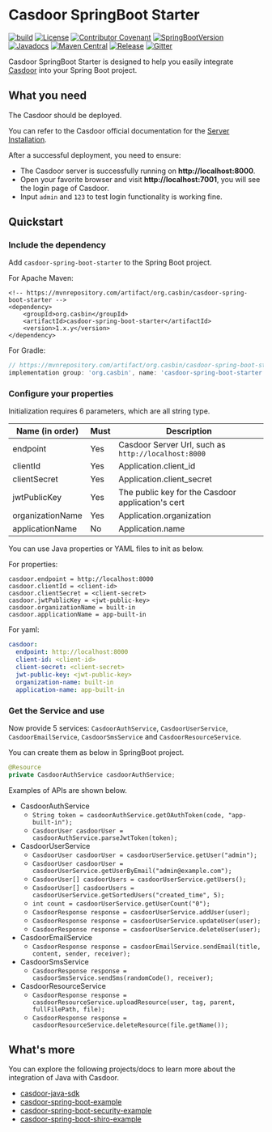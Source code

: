 # Casdoor SpringBoot Starter

[![build](https://github.com/casdoor/casdoor-spring-boot-starter/actions/workflows/maven-ci.yml/badge.svg)](https://github.com/casdoor/casdoor-spring-boot-starter/actions/workflows/maven-ci.yml)
[![License](https://img.shields.io/github/license/casdoor/casdoor-spring-boot-starter.svg?style=flat-square&color=blue)](http://www.apache.org/licenses/LICENSE-2.0.txt)
[![Contributor Covenant](https://img.shields.io/badge/Contributor%20Covenant-2.1-4baaaa.svg)](code_of_conduct.md)
[![SpringBootVersion](https://img.shields.io/badge/SpringBoot-2.5.2-heightgreen.svg?style=flat-square)](https://spring.io/projects/spring-boot)
[![Javadocs](https://www.javadoc.io/badge/org.casbin/casdoor-spring-boot-starter.svg)](https://www.javadoc.io/doc/org.casbin/casdoor-spring-boot-starter)
[![Maven Central](https://img.shields.io/maven-central/v/org.casbin/casdoor-spring-boot-starter.svg)](https://mvnrepository.com/artifact/org.casbin/casdoor-spring-boot-starter/latest)
[![Release](https://img.shields.io/github/release/casdoor/casdoor-spring-boot-starter.svg)](https://github.com/casdoor/casdoor-spring-boot-starter/releases/latest)
[![Gitter](https://badges.gitter.im/Join%20Chat.svg)](https://gitter.im/casbin/lobby)

Casdoor SpringBoot Starter is designed to help you easily integrate [Casdoor](https://github.com/casbin/casdoor) into
your Spring Boot project.

## What you need

The Casdoor should be deployed.

You can refer to the Casdoor official documentation for the [Server Installation](/docs/basic/server-installation).

After a successful deployment, you need to ensure:

- The Casdoor server is successfully running on **http://localhost:8000**.
- Open your favorite browser and visit **http://localhost:7001**, you will see the login page of Casdoor.
- Input `admin` and `123` to test login functionality is working fine.


## Quickstart

### Include the dependency

Add ```casdoor-spring-boot-starter``` to the Spring Boot project.

For Apache Maven:

```Maven
<!-- https://mvnrepository.com/artifact/org.casbin/casdoor-spring-boot-starter -->
<dependency>
    <groupId>org.casbin</groupId>
    <artifactId>casdoor-spring-boot-starter</artifactId>
    <version>1.x.y</version>
</dependency>
```

For Gradle:

```gradle
// https://mvnrepository.com/artifact/org.casbin/casdoor-spring-boot-starter
implementation group: 'org.casbin', name: 'casdoor-spring-boot-starter', version: '1.x.y'
```

### Configure your properties

Initialization requires 6 parameters, which are all string type.

| Name (in order)  | Must | Description                                         |
|------------------|------|-----------------------------------------------------|
| endpoint         | Yes  | Casdoor Server Url, such as `http://localhost:8000` |
| clientId         | Yes  | Application.client_id                               |
| clientSecret     | Yes  | Application.client_secret                           |
| jwtPublicKey     | Yes  | The public key for the Casdoor application's cert   |
| organizationName | Yes  | Application.organization                            |
| applicationName  | No   | Application.name                                    |

You can use Java properties or YAML files to init as below.

For properties:

```properties
casdoor.endpoint = http://localhost:8000
casdoor.clientId = <client-id>
casdoor.clientSecret = <client-secret>
casdoor.jwtPublicKey = <jwt-public-key>
casdoor.organizationName = built-in
casdoor.applicationName = app-built-in
```

For yaml:

```yaml
casdoor:
  endpoint: http://localhost:8000
  client-id: <client-id>
  client-secret: <client-secret>
  jwt-public-key: <jwt-public-key>
  organization-name: built-in
  application-name: app-built-in
```

### Get the Service and use

Now provide 5 services: `CasdoorAuthService`, `CasdoorUserService`, `CasdoorEmailService`, `CasdoorSmsService` and `CasdoorResourceService`.

You can create them as below in SpringBoot project.

```java
@Resource
private CasdoorAuthService casdoorAuthService;
```

Examples of APIs are shown below.

- CasdoorAuthService
  - `String token = casdoorAuthService.getOAuthToken(code, "app-built-in");`
  - `CasdoorUser casdoorUser = casdoorAuthService.parseJwtToken(token);`
- CasdoorUserService
  - `CasdoorUser casdoorUser = casdoorUserService.getUser("admin");`
  - `CasdoorUser casdoorUser = casdoorUserService.getUserByEmail("admin@example.com");`
  - `CasdoorUser[] casdoorUsers = casdoorUserService.getUsers();`
  - `CasdoorUser[] casdoorUsers = casdoorUserService.getSortedUsers("created_time", 5);`
  - `int count = casdoorUserService.getUserCount("0");`
  - `CasdoorResponse response = casdoorUserService.addUser(user);`
  - `CasdoorResponse response = casdoorUserService.updateUser(user);`
  - `CasdoorResponse response = casdoorUserService.deleteUser(user);`
- CasdoorEmailService
  - `CasdoorResponse response = casdoorEmailService.sendEmail(title, content, sender, receiver);`
- CasdoorSmsService
  - `CasdoorResponse response = casdoorSmsService.sendSms(randomCode(), receiver);`
- CasdoorResourceService
  - `CasdoorResponse response = casdoorResourceService.uploadResource(user, tag, parent, fullFilePath, file);`
  - `CasdoorResponse response = casdoorResourceService.deleteResource(file.getName());`

## What's more

You can explore the following projects/docs to learn more about the integration of Java with Casdoor.

- [casdoor-java-sdk](https://github.com/casdoor/casdoor-java-sdk)
- [casdoor-spring-boot-example](https://github.com/casdoor/casdoor-spring-boot-example)
- [casdoor-spring-boot-security-example](https://casdoor.org/docs/integration/spring-security)
- [casdoor-spring-boot-shiro-example](https://github.com/casdoor/casdoor-spring-boot-shiro-example)
